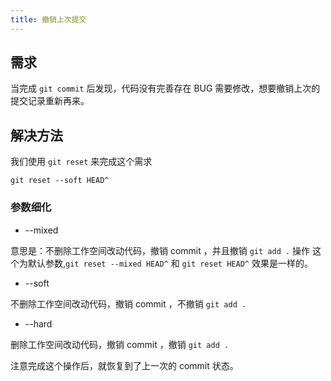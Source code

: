 ```yaml
---
title: 撤销上次提交
---
```


## 需求

当完成 `git commit` 后发现，代码没有完善存在 BUG 需要修改，想要撤销上次的提交记录重新再来。

## 解决方法

我们使用 `git reset` 来完成这个需求

```shell
git reset --soft HEAD^
```

### 参数细化

- --mixed

意思是：不删除工作空间改动代码，撤销 commit ，并且撤销 `git add .` 操作
这个为默认参数,`git reset --mixed HEAD^` 和 `git reset HEAD^` 效果是一样的。

- --soft

不删除工作空间改动代码，撤销 commit ，不撤销 `git add . `

- --hard

删除工作空间改动代码，撤销 commit ，撤销 `git add . `

注意完成这个操作后，就恢复到了上一次的 commit 状态。

